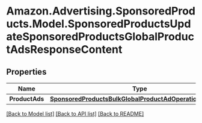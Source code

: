 # Amazon.Advertising.SponsoredProducts.Model.SponsoredProductsUpdateSponsoredProductsGlobalProductAdsResponseContent

## Properties

Name | Type | Description | Notes
------------ | ------------- | ------------- | -------------
**ProductAds** | [**SponsoredProductsBulkGlobalProductAdOperationResponse**](SponsoredProductsBulkGlobalProductAdOperationResponse.md) |  | 

[[Back to Model list]](../README.md#documentation-for-models) [[Back to API list]](../README.md#documentation-for-api-endpoints) [[Back to README]](../README.md)

